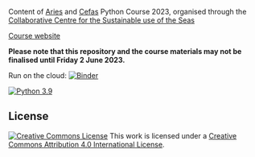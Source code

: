 Content of [Aries](https://www.aries-dtp.ac.uk/) and [Cefas](https://www.cefas.co.uk) Python Course 2023, organised through the [Collaborative Centre for the Sustainable use of the Seas](https://www.uea.ac.uk/ccsus/) 

[Course website](<https://ueapy.github.io/pythoncourse2023-website>)

**Please note that this repository and the course materials may not be finalised until Friday 2 June 2023.**

Run on the cloud: [![Binder](https://mybinder.org/badge_logo.svg)](https://mybinder.org/v2/gh/ueapy/pythoncourse2023-materials/main?urlpath=lab)

[![Python 3.9](https://img.shields.io/badge/python-3.9-blue.svg)]()

## License

[![Creative Commons
License](https://i.creativecommons.org/l/by/4.0/88x31.png)](http://creativecommons.org/licenses/by/4.0/)
This work is licensed under a
[Creative Commons Attribution 4.0 International
License](http://creativecommons.org/licenses/by/4.0/).
